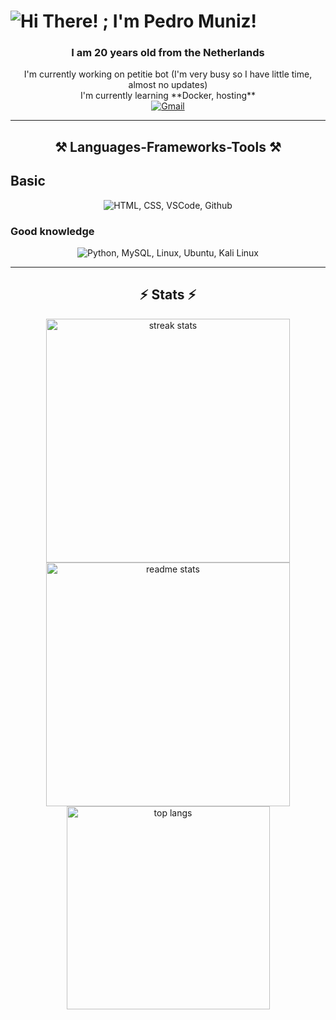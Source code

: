 <h1 style="center">
  <img src="https://readme-typing-svg.herokuapp.com/?font=Righteous&size=35&center=true&vCenter=true&width=500&height=70&duration=4000&lines=Hi+There!+;+I'm+Pedro+Muniz!;" alt="Hi There! ; I'm Pedro Muniz!" />
</h1>
<h3 style="text-align: center">I am 20 years old from the Netherlands</h3>

<div style="text-align: center">
   I'm currently working on petitie bot (I'm very busy so I have little time, almost no updates)
  <br />
   I'm currently learning **Docker, hosting**
</div>

<div style="text-align: center">
  <a href="mailto:Durmppoe@Drupje.tk">
    <img src="https://img.shields.io/badge/Gmail-333333?style=for-the-badge&logo=gmail&logoColor=red" alt="Gmail" />
  </a>
</div>

<hr />

<h2 style="text-align: center">⚒️ Languages-Frameworks-Tools ⚒️</h2>

<section>
  <h1 style="text-align: left">Basic</h1>
  <div style="text-align: center">
    <img src="https://skillicons.dev/icons?i=html,css,vscode,github," alt="HTML, CSS, VSCode, Github" />
  </div>

  <h3 style="text-align: left">Good knowledge</h3>
  <div style="text-align: center">
    <img src="https://skillicons.dev/icons?i=python,mysql,linux,ubuntu,kali+linux," alt="Python, MySQL, Linux, Ubuntu, Kali Linux" />
  </div>
</section>

<hr />

<h2 style="text-align: center">⚡ Stats ⚡</h2>

<div style="text-align: center">
  <img width="390" src="https://github-readme-streak-stats-Durmpoe.vercel.app/?user=Durmpoe&count_private=true&theme=react&border_radius=10" alt="streak stats" />
  <img width="390" src="https://github-readme-stats-Durmpoe.vercel.app/api?username=Durmpoe&count_private=true&show_icons=true&theme=react&rank_icon=github&border_radius=10" alt="readme stats" />
  <br />
  <img width="325" align="center" src="https://github-readme-stats-Durmpoe.vercel.app/api/top-langs/?username=Durmpoe&hide=HTML&langs_count=8&layout=compact&theme=react&border_radius=10&size_weight=0.5&count_weight=0.5&exclude_repo=github-readme-stats" alt="top langs" />
</div>
